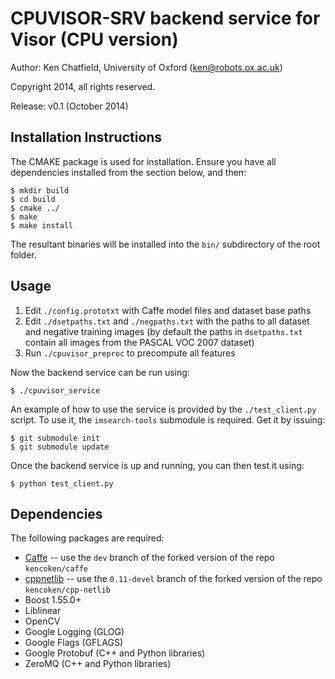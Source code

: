 CPUVISOR-SRV backend service for Visor (CPU version)
====================================================

Author: Ken Chatfield, University of Oxford (ken@robots.ox.ac.uk)

Copyright 2014, all rights reserved.

Release: v0.1 (October 2014)

Installation Instructions
-------------------------
The CMAKE package is used for installation. Ensure you have all dependencies
installed from the section below, and then:

    $ mkdir build
    $ cd build
    $ cmake ../
    $ make
    $ make install

The resultant binaries will be installed into the `bin/` subdirectory of the
root folder.

Usage
-----

 1. Edit `./config.prototxt` with Caffe model files and dataset base paths
 2. Edit `./dsetpaths.txt` and `./negpaths.txt` with the paths to all dataset and
    negative training images (by default the paths in `dsetpaths.txt` contain all
    images from the PASCAL VOC 2007 dataset)
 3. Run `./cpuvisor_preproc` to precompute all features

Now the backend service can be run using:

    $ ./cpuvisor_service

An example of how to use the service is provided by the `./test_client.py`
script. To use it, the `imsearch-tools` submodule is required. Get it by issuing:

    $ git submodule init
    $ git submodule update

Once the backend service is up and running, you can then test it using:

    $ python test_client.py

Dependencies
------------
The following packages are required:

 + [Caffe](https://github.com/kencoken/caffe) -- use the `dev` branch of the
   forked version of the repo `kencoken/caffe`
 + [cppnetlib](https://github.com/kencoken/cpp-netlib) -- use the `0.11-devel`
   branch of the forked version of the repo `kencoken/cpp-netlib`
 + Boost 1.55.0+
 + Liblinear
 + OpenCV
 + Google Logging (GLOG)
 + Google Flags (GFLAGS)
 + Google Protobuf (C++ and Python libraries)
 + ZeroMQ (C++ and Python libraries)
